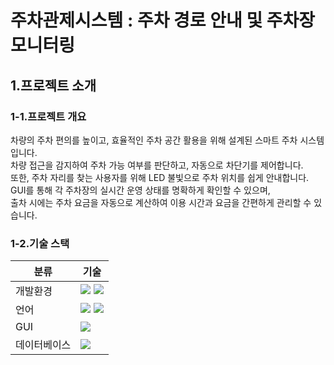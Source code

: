 # 주차관제시스템 : 주차 경로 안내 및 주차장 모니터링
## 1.프로젝트 소개
### 1-1.프로젝트 개요
차량의 주차 편의를 높이고, 효율적인 주차 공간 활용을 위해 설계된 스마트 주차 시스템입니다.<br />
차량 접근을 감지하여 주차 가능 여부를 판단하고, 자동으로 차단기를 제어합니다.<br /> 
또한, 주차 자리를 찾는 사용자를 위해 LED 불빛으로 주차 위치를 쉽게 안내합니다.<br />
GUI를 통해 각 주차장의 실시간 운영 상태를 명확하게 확인할 수 있으며,<br /> 
출차 시에는 주차 요금을 자동으로 계산하여 이용 시간과 요금을 간편하게 관리할 수 있습니다.<br /> 
### 1-2.기술 스택
|분류|기술|
|---|---|
|개발환경|<img src="https://img.shields.io/badge/Linux-FCC624?style=for-the-badge&logo=linux&logoColor=white"/> <img src="https://img.shields.io/badge/Ubuntu-E95420?style=for-the-badge&logo=Ubuntu&logoColor=white"/>|
|언어|<img src="https://img.shields.io/badge/C++-F01F7A?style=for-the-badge&logo=cplusplus&logoColor=white"/> <img src="https://img.shields.io/badge/Python-3776AB?style=for-the-badge&logo=Python&logoColor=white"/>|
|GUI|<img src="https://img.shields.io/badge/PYQT-41CD52?style=for-the-badge&logo=cplusplus&logoColor=white"/>|
|데이터베이스|<img src="https://img.shields.io/badge/MYSQL-4479A1?style=for-the-badge&logo=mysql&logoColor=white"/>|

